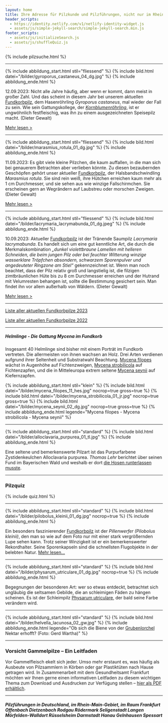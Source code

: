 ```yaml
---
layout: home
title: Ihre Adresse für Pilzkunde und Pilzführungen, nicht nur im Rhein-Main-Gebiet
header_scripts:
  - https://identity.netlify.com/v1/netlify-identity-widget.js
  - assets/js/simple-jekyll-search/simple-jekyll-search.min.js
footer_scripts:
  - assets/js/initializeSearch.js
  - assets/js/shuffleQuiz.js
---
```

{% include pilzsuche.html %}

- - -

{% include abbildung_start.html stil="fliessend" %}
{% include bild.html datei="/bilder/gyroporus_castaneus_04_dg.jpg" %}
{% include abbildung_ende.html %}

12.09.2023: Nicht alle Jahre häufig, aber wenn er kommt, dann meist in großer Zahl. Und das scheint in diesem Jahr bei unserem aktuellen [Fundkorbpilz](AA "Glossar-"), dem Hasenröhrling *Gyroporus castaneus*, mal wieder der Fall zu sein. Wie sein Gattungskollege, der *[Kornblumenröhrling](/pilze/gyroporus-cyanescens-kornblumenröhrling)*, ist er ungwöhnlich festfleischig, was ihn zu einem ausgezeichneten Speisepilz macht. (Dieter Gewalt)

[Mehr lesen >](/pilze/gyroporus-castaneus-hasenröhrling)

<div style="clear:  both"></div>

- - -

{% include abbildung_start.html stil="fliessend" %}
{% include bild.html datei="/bilder/marasmius_rotula_01_dg.jpg" %}
{% include abbildung_ende.html %}

11.09.2023: Es gibt viele kleine Pilzchen, die kaum auffallen, in die man sich bei genauerem Betrachten aber verlieben könnte. Zu diesen bezaubernden Geschöpfen gehört unser aktueller [Fundkorbpilz](AA "Glossar-"), der Halsbandschwindling *Marasmius rotula*. Sie sind rein weiß, ihre Hütchen erreichen kaum mehr als 1 cm Durchmesser, und sie sehen aus wie winzige Fallschirmchen. Sie erscheinen gern an Wegrändern auf Laubstreu oder morschen Zweigen. (Dieter Gewalt)

[Mehr lesen >](/pilze/marasmius-rotula-halsbandschwindling)

<div style="clear:  both"></div>

- - -

{% include abbildung_start.html stil="fliessend" %}
{% include bild.html datei="/bilder/lacrymaria_lacrymabunda_01_dg.jpeg" %}
{% include abbildung_ende.html %}

10.09.2023: Aktueller [Fundkorbpilz](AA "Glossar-") ist der Tränende Saumpilz *Lacrymaria lacrymabunda*. Es handelt sich um eine gut kenntliche Art, die durch die Merkmalskombination *„dunkel violettbraune Lamellen mit helleren Schneiden, die beim jungen Pilz oder bei feuchter Witterung winzige wasserklare Tröpfchen absondern, schwarzem Sporenpulver und angedeuteter Ringzone am Stiel“* gekennzeichnet ist. Wenn man noch beachtet, dass der Pilz relativ groß und langstielig ist, die filzigen zimtbräunlichen Hüte bis zu 8 cm Durchmesser erreichen und der Hutrand mit Velumresten behangen ist, sollte die Bestimmung gesichert sein. Man findet ihn vor allem außerhalb von Wäldern. (Dieter Gewalt)

[Mehr lesen >](/pilze/lacrymaria-lacrymabunda-tränender-saumpilz)

<div style="clear:  both"></div>

- - -

[Liste aller aktuellen Fundkorbpilze 2023](/artikel/liste-aller-aktuellen-fundkorbpilze-2023.html)

[Liste aller aktuellen Fundkorbpilze 2022](/artikel/liste-aller-aktuellen-fundkorbpilze-2022.html)

- - -

##### Helmlinge - Die Gattung *Mycena* im Fundkorb

Insgesamt 40 Helmlinge sind bisher mit einem Porträt im Fundkorb vertreten. Die allermeisten von ihnen wachsen an Holz. Drei Arten verdienen aufgrund ihrer Seltenheit und Substratwahl Beachtung. [Mycena filopes](/pilze/mycena-filopes-zerbrechlicher-fadenhelmling) wächst in Augenhöhe auf Fichtenzweigen, [Mycena strobilicola](/pilze/mycena-strobilicola-fichtenzapfenhelmling) auf Fichtenzapfen, und die in Mitteleuropa extrem seltene [Mycena seynii](/pilze/mycena-seynii-mediterraner-kiefernzapfenhelmling) auf Kiefernzapfen.

{% include abbildung_start.html stil="klein" %}
{% include bild.html datei="/bilder/mycena_filopes_11_hes.jpg" nocrop=true gross=true %}
{% include bild.html datei="/bilder/mycena_strobilicola_01_jr.jpg" nocrop=true gross=true %}
{% include bild.html datei="/bilder/mycena_seynii_02_dg.jpg" nocrop=true gross=true %}
{% include abbildung_ende.html legende="Mycena filopes - Mycena strobilicola - Mycena seynii" %}

- - -

{% include abbildung_start.html stil="standard" %}
{% include bild.html datei="/bilder/alloclavaria_purpurea_01_tl.jpg" %}
{% include abbildung_ende.html %}

Eine seltene und bemerkenswerte Pilzart ist das Purpurfarbene Zystidenkeulchen Alloclavaria purpurea. *Thomas Lehr* berichtet über seinen Fund im Bayerischen Wald und weshalb er dort [die Hosen runterlassen musste](/pilze/alloclavaria-purpurea-purpurfarbenes-zystidenkeulchen).

- - -

### Pilzquiz

{% include quiz.html %}

- - -

{% include abbildung_start.html stil="standard" %}
{% include bild.html datei="/bilder/pilobolus_kleinii_01_dg.jpg" nocrop=true %}
{% include abbildung_ende.html %}

Ein besonders faszinierender [Fundkorbpilz](AA "Glossar-") ist der *Pillenwerfer (Pilobolus kleinii)*, den man so wie auf dem Foto nur mit einer stark vergrößernden Lupe sehen kann. Trotz seiner Winzigkeit ist er ein bemerkenswerter Rekordhalter. Seine Sporenkapseln sind die schnellsten Flugobjekte in der belebten Natur. [Mehr lesen...](/pilze/pilobolus-kleinii-pillenwerfer)

- - -

{% include abbildung_start.html stil="standard" %}
{% include bild.html datei="/bilder/physarum_utriculare_01_dg.jpg" nocrop=true %}
{% include abbildung_ende.html %}

Begegnungen der besonderen Art: wer so etwas entdeckt, betrachtet sich ungläubig die seltsamen Gebilde, die an schleimigen Fäden zu hängen scheinen. Es ist der Schleimpilz [Physarum utriculare](/pilze/physarum-utriculare-fadenfruchtschleimpilz), der bald seine Farbe verändern wird.

- - -

{% include abbildung_start.html stil="standard" %}
{% include bild.html datei="/bilder/helvella_lacunosa_02_gw.jpg" %}
{% include abbildung_ende.html legende="Ob sich die Biene von der <a href='/pilze/helvella-lacunosa-grubenlorchel'>Grubenlorchel</a> Nektar erhofft?  (Foto: Gerd Wartha)" %}

- - -

### Vorsicht Gammelpilze – Ein Leitfaden

Vor Gammelfleisch ekelt sich jeder. Umso mehr erstaunt es, was häufig als Ausbeute von Pilzsammlern in Körben oder gar Plastiktüten nach Hause getragen wird. In Zusammenarbeit mit dem Gesundheitsamt Frankfurt möchten wir Ihnen gerne einen informativen Leitfaden zu diesem wichtigen Thema zum Download und Ausdrucken zur Verfügung stellen – [hier als PDF erhältlich](/assets/docs/Fundkorb.de-Gammelpilze.pdf).

- - -

##### Pilzführungen in Deutschland, im Rhein-Main-Gebiet, im Raum Frankfurt Offenbach Dietzenbach Rodgau Rödermark Seligenstadt Langen Mörfelden-Walldort Rüsselsheim Darmstadt Hanau Gelnhausen Spessart